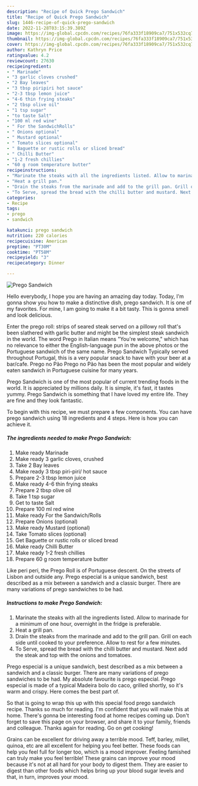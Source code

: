 ```yaml
---
description: "Recipe of Quick Prego Sandwich"
title: "Recipe of Quick Prego Sandwich"
slug: 1446-recipe-of-quick-prego-sandwich
date: 2022-11-28T03:15:39.389Z
image: https://img-global.cpcdn.com/recipes/76fa333f18909ca7/751x532cq70/prego-sandwich-recipe-main-photo.jpg
thumbnail: https://img-global.cpcdn.com/recipes/76fa333f18909ca7/751x532cq70/prego-sandwich-recipe-main-photo.jpg
cover: https://img-global.cpcdn.com/recipes/76fa333f18909ca7/751x532cq70/prego-sandwich-recipe-main-photo.jpg
author: Kathryn Price
ratingvalue: 4.2
reviewcount: 27630
recipeingredient:
- " Marinade"
- "3 garlic cloves crushed"
- "2 Bay leaves"
- "3 tbsp piripiri hot sauce"
- "2-3 tbsp lemon juice"
- "4-6 thin frying steaks"
- "2 tbsp olive oil"
- "1 tsp sugar"
- "to taste Salt"
- "100 ml red wine"
- " For the SandwichRolls"
- " Onions optional"
- " Mustard optional"
- " Tomato slices optional"
- " Baguette or rustic rolls or sliced bread"
- " Chilli Butter"
- "1-2 fresh chillies"
- "60 g room temperature butter"
recipeinstructions:
- "Marinate the steaks with all the ingredients listed. Allow to marinade for a minimum of one hour, overnight in the fridge is preferable."
- "Heat a grill pan."
- "Drain the steaks from the marinade and add to the grill pan. Grill on each side until cooked to your preference. Allow to rest for a few minutes."
- "To Serve, spread the bread with the chilli butter and mustard. Next add the steak and top with the onions and tomatoes."
categories:
- Recipe
tags:
- prego
- sandwich

katakunci: prego sandwich 
nutrition: 220 calories
recipecuisine: American
preptime: "PT30M"
cooktime: "PT58M"
recipeyield: "3"
recipecategory: Dinner

---
```



![Prego Sandwich](https://img-global.cpcdn.com/recipes/76fa333f18909ca7/751x532cq70/prego-sandwich-recipe-main-photo.jpg)

Hello everybody, I hope you are having an amazing day today. Today, I'm gonna show you how to make a distinctive dish, prego sandwich. It is one of my favorites. For mine, I am going to make it a bit tasty. This is gonna smell and look delicious.

Enter the prego roll: strips of seared steak served on a pillowy roll that&#39;s been slathered with garlic butter and might be the simplest steak sandwich in the world. The word Prego in Italian means &#34;You&#39;re welcome,&#34; which has no relevance to either the English-language pun in the above photos or the Portuguese sandwich of the same name. Prego Sandwich Typically served throughout Portugal, this is a very popular snack to have with your beer at a bar/cafe. Prego no Pão Prego no Pão has been the most popular and widely eaten sandwich in Portuguese cuisine for many years.

Prego Sandwich is one of the most popular of current trending foods in the world. It is appreciated by millions daily. It is simple, it's fast, it tastes yummy. Prego Sandwich is something that I have loved my entire life. They are fine and they look fantastic.


To begin with this recipe, we must prepare a few components. You can have prego sandwich using 18 ingredients and 4 steps. Here is how you can achieve it.

<!--inarticleads1-->

##### The ingredients needed to make Prego Sandwich:

1. Make ready  Marinade
1. Make ready 3 garlic cloves, crushed
1. Take 2 Bay leaves
1. Make ready 3 tbsp piri-piri/ hot sauce
1. Prepare 2-3 tbsp lemon juice
1. Make ready 4-6 thin frying steaks
1. Prepare 2 tbsp olive oil
1. Take 1 tsp sugar
1. Get to taste Salt
1. Prepare 100 ml red wine
1. Make ready  For the Sandwich/Rolls
1. Prepare  Onions (optional)
1. Make ready  Mustard (optional)
1. Take  Tomato slices (optional)
1. Get  Baguette or rustic rolls or sliced bread
1. Make ready  Chilli Butter
1. Make ready 1-2 fresh chillies
1. Prepare 60 g room temperature butter


Like peri peri, the Prego Roll is of Portuguese descent. On the streets of Lisbon and outside any. Prego especial is a unique sandwich, best described as a mix between a sandwich and a classic burger. There are many variations of prego sandwiches to be had. 

<!--inarticleads2-->

##### Instructions to make Prego Sandwich:

1. Marinate the steaks with all the ingredients listed. Allow to marinade for a minimum of one hour, overnight in the fridge is preferable.
1. Heat a grill pan.
1. Drain the steaks from the marinade and add to the grill pan. Grill on each side until cooked to your preference. Allow to rest for a few minutes.
1. To Serve, spread the bread with the chilli butter and mustard. Next add the steak and top with the onions and tomatoes.


Prego especial is a unique sandwich, best described as a mix between a sandwich and a classic burger. There are many variations of prego sandwiches to be had. My absolute favourite is prego especial. Prego especial is made of a typical Madeira bolo do caco, grilled shortly, so it&#39;s warm and crispy. Here comes the best part of. 

So that is going to wrap this up with this special food prego sandwich recipe. Thanks so much for reading. I'm confident that you will make this at home. There's gonna be interesting food at home recipes coming up. Don't forget to save this page on your browser, and share it to your family, friends and colleague. Thanks again for reading. Go on get cooking!

Grains can be excellent for driving away a terrible mood. Teff, barley, millet, quinoa, etc are all excellent for helping you feel better. These foods can help you feel full for longer too, which is a mood improver. Feeling famished can truly make you feel terrible! These grains can improve your mood because it's not at all hard for your body to digest them. They are easier to digest than other foods which helps bring up your blood sugar levels and that, in turn, improves your mood.
